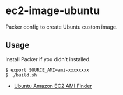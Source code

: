 # ec2-image-ubuntu

Packer config to create Ubuntu custom image.

## Usage

Install Packer if you didn't installed.

```
$ export SOURCE_AMI=ami-xxxxxxxx
$ ./build.sh
```

- [Ubuntu Amazon EC2 AMI Finder](https://cloud-images.ubuntu.com/locator/ec2/)
